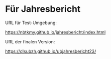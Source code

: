 # Für Jahresbericht

URL für Test-Umgebung:

https://nbtkmy.github.io/jahresbericht/index.html

URL der finalen Version:

https://dlsubzh.github.io/ubjahresbericht23/

